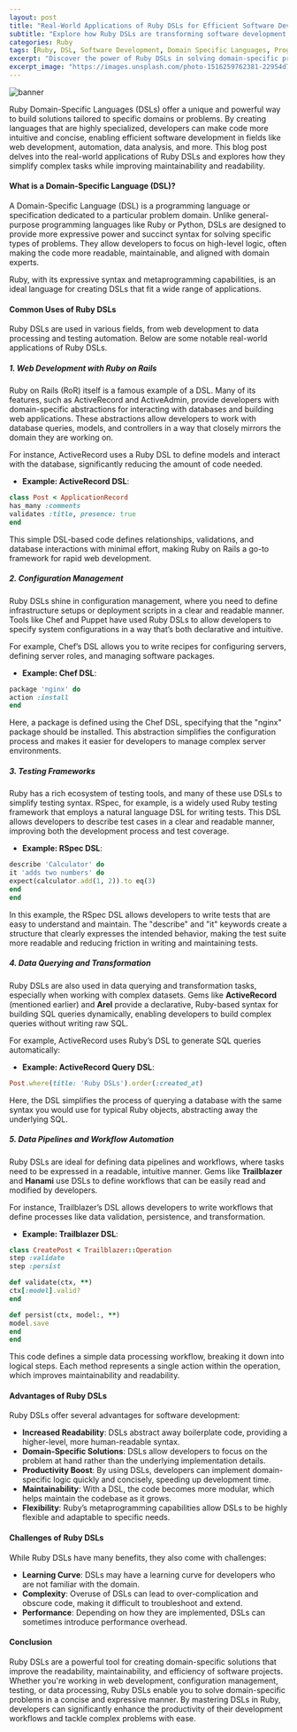 ```yaml
---
layout: post
title: "Real-World Applications of Ruby DSLs for Efficient Software Development"
subtitle: "Explore how Ruby DSLs are transforming software development through domain-specific solutions"
categories: Ruby
tags: [Ruby, DSL, Software Development, Domain Specific Languages, Programming, Ruby On Rails]
excerpt: "Discover the power of Ruby DSLs in solving domain-specific problems efficiently and learn how they are used in real-world applications."
excerpt_image: "https://images.unsplash.com/photo-1516259762381-22954d7d3ad2"
---
```

![banner](https://images.unsplash.com/photo-1516259762381-22954d7d3ad2)

Ruby Domain-Specific Languages (DSLs) offer a unique and powerful way to build solutions tailored to specific domains or problems. By creating languages that are highly specialized, developers can make code more intuitive and concise, enabling efficient software development in fields like web development, automation, data analysis, and more. This blog post delves into the real-world applications of Ruby DSLs and explores how they simplify complex tasks while improving maintainability and readability.

#### What is a Domain-Specific Language (DSL)?

A Domain-Specific Language (DSL) is a programming language or specification dedicated to a particular problem domain. Unlike general-purpose programming languages like Ruby or Python, DSLs are designed to provide more expressive power and succinct syntax for solving specific types of problems. They allow developers to focus on high-level logic, often making the code more readable, maintainable, and aligned with domain experts.

Ruby, with its expressive syntax and metaprogramming capabilities, is an ideal language for creating DSLs that fit a wide range of applications.

#### Common Uses of Ruby DSLs

Ruby DSLs are used in various fields, from web development to data processing and testing automation. Below are some notable real-world applications of Ruby DSLs.

##### 1. Web Development with Ruby on Rails

Ruby on Rails (RoR) itself is a famous example of a DSL. Many of its features, such as ActiveRecord and ActiveAdmin, provide developers with domain-specific abstractions for interacting with databases and building web applications. These abstractions allow developers to work with database queries, models, and controllers in a way that closely mirrors the domain they are working on.

For instance, ActiveRecord uses a Ruby DSL to define models and interact with the database, significantly reducing the amount of code needed.

- **Example: ActiveRecord DSL**:

```ruby
class Post < ApplicationRecord
has_many :comments
validates :title, presence: true
end
```

This simple DSL-based code defines relationships, validations, and database interactions with minimal effort, making Ruby on Rails a go-to framework for rapid web development.

##### 2. Configuration Management

Ruby DSLs shine in configuration management, where you need to define infrastructure setups or deployment scripts in a clear and readable manner. Tools like Chef and Puppet have used Ruby DSLs to allow developers to specify system configurations in a way that’s both declarative and intuitive.

For example, Chef’s DSL allows you to write recipes for configuring servers, defining server roles, and managing software packages.

- **Example: Chef DSL**:

```ruby
package 'nginx' do
action :install
end
```

Here, a package is defined using the Chef DSL, specifying that the "nginx" package should be installed. This abstraction simplifies the configuration process and makes it easier for developers to manage complex server environments.

##### 3. Testing Frameworks

Ruby has a rich ecosystem of testing tools, and many of these use DSLs to simplify testing syntax. RSpec, for example, is a widely used Ruby testing framework that employs a natural language DSL for writing tests. This DSL allows developers to describe test cases in a clear and readable manner, improving both the development process and test coverage.

- **Example: RSpec DSL**:

```ruby
describe 'Calculator' do
it 'adds two numbers' do
expect(calculator.add(1, 2)).to eq(3)
end
end
```

In this example, the RSpec DSL allows developers to write tests that are easy to understand and maintain. The "describe" and "it" keywords create a structure that clearly expresses the intended behavior, making the test suite more readable and reducing friction in writing and maintaining tests.

##### 4. Data Querying and Transformation

Ruby DSLs are also used in data querying and transformation tasks, especially when working with complex datasets. Gems like **ActiveRecord** (mentioned earlier) and **Arel** provide a declarative, Ruby-based syntax for building SQL queries dynamically, enabling developers to build complex queries without writing raw SQL.

For example, ActiveRecord uses Ruby’s DSL to generate SQL queries automatically:

- **Example: ActiveRecord Query DSL**:

```ruby
Post.where(title: 'Ruby DSLs').order(:created_at)
```

Here, the DSL simplifies the process of querying a database with the same syntax you would use for typical Ruby objects, abstracting away the underlying SQL.

##### 5. Data Pipelines and Workflow Automation

Ruby DSLs are ideal for defining data pipelines and workflows, where tasks need to be expressed in a readable, intuitive manner. Gems like **Trailblazer** and **Hanami** use DSLs to define workflows that can be easily read and modified by developers.

For instance, Trailblazer’s DSL allows developers to write workflows that define processes like data validation, persistence, and transformation.

- **Example: Trailblazer DSL**:

```ruby
class CreatePost < Trailblazer::Operation
step :validate
step :persist

def validate(ctx, **)
ctx[:model].valid?
end

def persist(ctx, model:, **)
model.save
end
end
```

This code defines a simple data processing workflow, breaking it down into logical steps. Each method represents a single action within the operation, which improves maintainability and readability.

#### Advantages of Ruby DSLs

Ruby DSLs offer several advantages for software development:

- **Increased Readability**: DSLs abstract away boilerplate code, providing a higher-level, more human-readable syntax.
- **Domain-Specific Solutions**: DSLs allow developers to focus on the problem at hand rather than the underlying implementation details.
- **Productivity Boost**: By using DSLs, developers can implement domain-specific logic quickly and concisely, speeding up development time.
- **Maintainability**: With a DSL, the code becomes more modular, which helps maintain the codebase as it grows.
- **Flexibility**: Ruby’s metaprogramming capabilities allow DSLs to be highly flexible and adaptable to specific needs.

#### Challenges of Ruby DSLs

While Ruby DSLs have many benefits, they also come with challenges:

- **Learning Curve**: DSLs may have a learning curve for developers who are not familiar with the domain.
- **Complexity**: Overuse of DSLs can lead to over-complication and obscure code, making it difficult to troubleshoot and extend.
- **Performance**: Depending on how they are implemented, DSLs can sometimes introduce performance overhead.

#### Conclusion

Ruby DSLs are a powerful tool for creating domain-specific solutions that improve the readability, maintainability, and efficiency of software projects. Whether you're working in web development, configuration management, testing, or data processing, Ruby DSLs enable you to solve domain-specific problems in a concise and expressive manner. By mastering DSLs in Ruby, developers can significantly enhance the productivity of their development workflows and tackle complex problems with ease.

